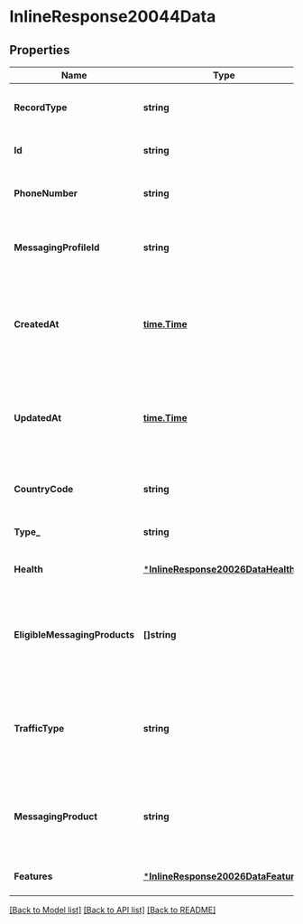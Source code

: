# InlineResponse20044Data

## Properties
Name | Type | Description | Notes
------------ | ------------- | ------------- | -------------
**RecordType** | **string** | Identifies the type of the resource. | [optional] [default to null]
**Id** | **string** | Identifies the type of resource. | [optional] [default to null]
**PhoneNumber** | **string** | +E.164 formatted phone number. | [optional] [default to null]
**MessagingProfileId** | **string** | Unique identifier for a messaging profile. | [optional] [default to null]
**CreatedAt** | [**time.Time**](time.Time.md) | ISO 8601 formatted date indicating when the resource was created. | [optional] [default to null]
**UpdatedAt** | [**time.Time**](time.Time.md) | ISO 8601 formatted date indicating when the resource was updated. | [optional] [default to null]
**CountryCode** | **string** | ISO 3166-1 alpha-2 country code. | [optional] [default to null]
**Type_** | **string** | The type of the phone number | [optional] [default to null]
**Health** | [***InlineResponse20026DataHealth**](inline_response_200_26_data_health.md) |  | [optional] [default to null]
**EligibleMessagingProducts** | **[]string** | The messaging products that this number can be registered to use | [optional] [default to null]
**TrafficType** | **string** | The messaging traffic or use case for which the number is currently configured. | [optional] [default to null]
**MessagingProduct** | **string** | The messaging product that the number is registered to use | [optional] [default to null]
**Features** | [***InlineResponse20026DataFeatures**](inline_response_200_26_data_features.md) |  | [optional] [default to null]

[[Back to Model list]](../README.md#documentation-for-models) [[Back to API list]](../README.md#documentation-for-api-endpoints) [[Back to README]](../README.md)

